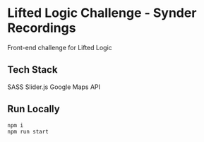 # Lifted Logic Challenge - Synder Recordings

Front-end challenge for Lifted Logic

## Tech Stack

SASS
Slider.js
Google Maps API

## Run Locally

```bash
npm i
npm run start
```
